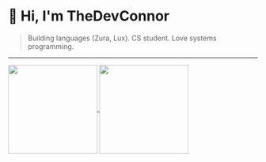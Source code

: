 # 👋 Hi, I'm TheDevConnor

> Building languages (Zura, Lux). CS student. Love systems programming.

---

<a href="https://github.com/anuraghazra/github-readme-stats">
  <img height=180 align="center" src="https://github-readme-stats.vercel.app/api?username=TheDevConnor&show_icons=true&theme=onedark" />
</a>
<a href="https://github.com/anuraghazra/github-readme-stats">
  <img height=180 align="center" src="https://github-readme-stats.vercel.app/api/top-langs?username=TheDevConnor&layout=compact&langs_count=8&card_width=320&theme=onedark" />
</a>
